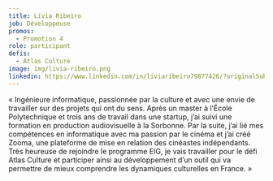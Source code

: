 ```yaml
---
title: Lívia Ribeiro
job: Développeuse
promos:
  - Promotion 4
role: participant
defis:
  - Atlas Culture
image: img/livia-ribeiro.png
linkedin: https://www.linkedin.com/in/liviaribeiro79877426/?originalSubdomain=fr
---
```

« Ingénieure informatique, passionnée par la culture et avec une envie de travailler sur des projets qui ont du sens. Après un master à l’École Polytechnique et trois ans de travail dans une startup, j’ai suivi une formation en production audiovisuelle à la Sorbonne. Par la suite, j’ai lié mes compétences en informatique avec ma passion par le cinéma et j’ai créé Zooma, une plateforme de mise en relation des cinéastes indépendants. Très heureuse de rejoindre le programme EIG, je vais travailler pour le défi Atlas Culture et participer ainsi au développement d’un outil qui va permettre de mieux comprendre les dynamiques culturelles en France. »
